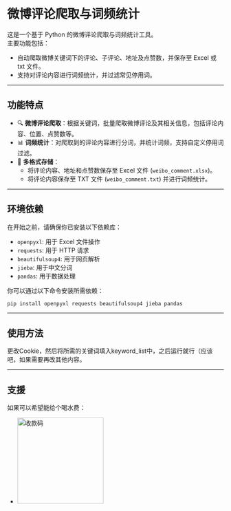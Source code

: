 # 微博评论爬取与词频统计

这是一个基于 Python 的微博评论爬取与词频统计工具。  
主要功能包括：
- 自动爬取微博关键词下的评论、子评论、地址及点赞数，并保存至 Excel 或 txt 文件。
- 支持对评论内容进行词频统计，并过滤常见停用词。

---

## 功能特点
- 🔍 **微博评论爬取**：根据关键词，批量爬取微博评论及其相关信息，包括评论内容、位置、点赞数等。
- 📊 **词频统计**：对爬取到的评论内容进行分词，并统计词频，支持自定义停用词过滤。
- 📄 **多格式存储**：
  - 将评论内容、地址和点赞数保存至 Excel 文件 (`weibo_comment.xlsx`)。
  - 将评论内容保存至 TXT 文件 (`weibo_comment.txt`) 并进行词频统计。

---

## 环境依赖
在开始之前，请确保你已安装以下依赖库：
- `openpyxl`: 用于 Excel 文件操作
- `requests`: 用于 HTTP 请求
- `beautifulsoup4`: 用于网页解析
- `jieba`: 用于中文分词
- `pandas`: 用于数据处理

你可以通过以下命令安装所需依赖：

```bash
pip install openpyxl requests beautifulsoup4 jieba pandas
```

---

## 使用方法
更改Cookie，然后将所需的关键词填入keyword_list中，之后运行就行（应该吧，如果需要再改其他内容。

---

## 支援
如果可以希望能给个喝水费：
- <img src="https://github.com/user-attachments/assets/ea80b45c-dde0-466e-ad85-e1eadd972b6b" alt="收款码" width="200" height="200">
